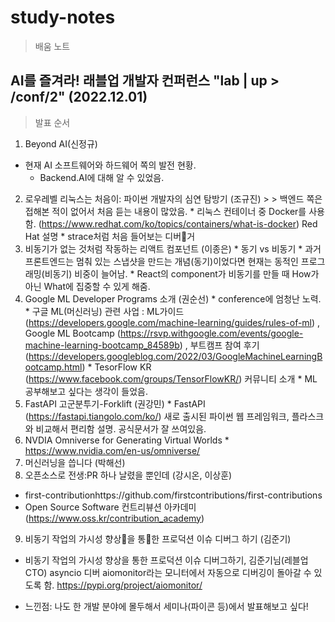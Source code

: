 # **study-notes**
> 배움 노트

## AI를 즐겨라! 래블업 개발자 컨퍼런스 "lab | up > /conf/2" (2022.12.01)

> 발표 순서
  1. Beyond AI(신정규)
  * 현재 AI 소프트웨어와 하드웨어 쪽의 발전 현황.
    * Backend.AI에 대해 알 수 있었음.
  2. 로우레벨 리눅스는 처음이: 파이썬 개발자의 심연 탐방기 (조규진)
    > > 백엔드 쪽은 접해본 적이 없어서 처음 듣는 내용이 많았음.
    * 리눅스 컨테이너 중 Docker를 사용함. (https://www.redhat.com/ko/topics/containers/what-is-docker) Red Hat 설명
    * strace처럼 처음 들어보는 디버거
  3. 비동기가 없는 것처럼 작동하는 리액트 컴포넌트 (이종은)
    * 동기 vs 비동기
    * 과거 프론트엔드는 멈춰 있는 스냅샷을 만드는 개념(동기)이었다면 현재는 동적인 프로그래밍(비동기) 비중이 늘어남.
    * React의 component가 비동기를 만들 때 How가 아닌 What에 집중할 수 있게 해줌.
  4. Google ML Developer Programs 소개 (권순선)
    * conference에 엄청난 노력.
    * 구글 ML(머신러닝) 관련 사업 : ML가이드(https://developers.google.com/machine-learning/guides/rules-of-ml) , Google ML Bootcamp (https://rsvp.withgoogle.com/events/google-machine-learning-bootcamp_84589b) ,
    부트캠프 참여 후기(https://developers.googleblog.com/2022/03/GoogleMachineLearningBootcamp.html)
    * TesorFlow KR (https://www.facebook.com/groups/TensorFlowKR/) 커뮤니티 소개
    * ML 공부해보고 싶다는 생각이 들었음.
  5. FastAPI 고군분투기-Forklift (권강민)
    * FastAPI (https://fastapi.tiangolo.com/ko/) 새로 출시된 파이썬 웹 프레임워크, 플라스크와 비교해서 편리함 설명. 공식문서가 잘 쓰여있음.
  6. NVDIA Omniverse for Generating Virtual Worlds
    * https://www.nvidia.com/en-us/omniverse/
  7. 머신러닝을 씁니다 (박해선)
  8. 오픈소스로 전생:PR 하나 날렸을 뿐인데 (강시온, 이상훈)
   * first-contributionhttps://github.com/firstcontributions/first-contributions
   * Open Source Software 컨트리뷰션 아카데미 (https://www.oss.kr/contribution_academy)
  9. 비동기 작업의 가시성 향상을 통한 프로덕션 이슈 디버그 하기 (김준기)
  * 비동기 작업의 가시성 향상을 통한 프로덕션 이슈 디버그하기, 김준기님(레블업 CTO)
  asyncio 디버
  aiomonitor라는 모니터에서 자동으로 디버깅이 돌아갈 수 있도록 함.
  https://pypi.org/project/aiomonitor/



  * 느낀점: 나도 한 개발 분야에 몰두해서 세미나(파이콘 등)에서 발표해보고 싶다!
